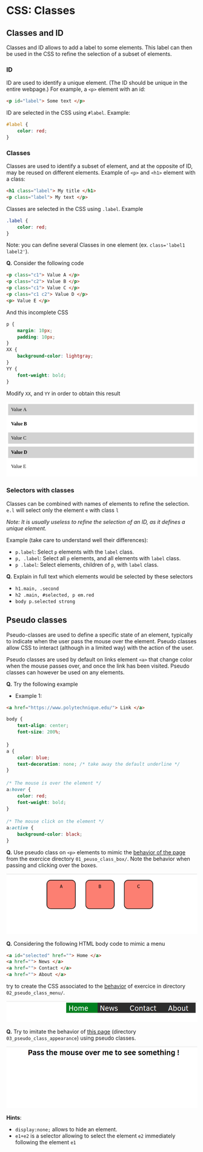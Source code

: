 # CSS: Classes

## Classes and ID

Classes and ID allows to add a label to some elements. This label can then be used in the CSS to refine the selection of a subset of elements.

### ID

ID are used to identify a unique element.
(The ID should be unique in the entire webpage.)
For example, a `<p>` element with an id:

```html
<p id="label"> Some text </p>
```

ID are selected in the CSS using `#label`. Example:

```css
#label {
	color: red;
}
```

### Classes

Classes are used to identify a subset of element, and at the opposite of ID, may be reused on different elements.
Example of `<p>` and `<h1>` element with a class:

```html
<h1 class="label"> My title </h1>
<p class="label"> My text </p>
```

Classes are selected in the CSS using `.label`. Example

```css
.label {
	color: red;
}
```

Note: you can define several Classes in one element (ex. `class='label1 label2'`).

__Q.__ Consider the following code

```html
<p class="c1"> Value A </p>
<p class="c2"> Value B </p>
<p class="c1"> Value C </p>
<p class="c1 c2"> Value D </p>
<p> Value E </p>
```

And this incomplete CSS

```css
p {
	margin: 10px;
	padding: 10px;
}
XX {
	background-color: lightgray;
}
YY {
	font-weight: bold;
}
```

Modify `XX`, and `YY` in order to obtain this result

![](pictures/classes_exercice.png)

### Selectors with classes

Classes can be combined with names of elements to refine the selection.
`e.l` will select only the element `e` with class `l`

_Note: It is usually useless to refine the selection of an ID, as it defines a unique element._

Example (take care to understand well their differences):
* `p.label`: Select `p` elements with the `label` class.
* `p, .label`: Select all `p` elements, and all elements with `label` class.
* `p .label`: Select elements, children of `p`, with `label` class.

__Q.__ Explain in full text which elements would be selected by these selectors

* `h1.main, .second`
* `h2 .main, #selected, p em.red`
* `body p.selected strong`


## Pseudo classes

Pseudo-classes are used to define a specific state of an element, typically to indicate when the user pass the mouse over the element. Pseudo classes allow CSS to interact (although in a limited way) with the action of the user.

Pseudo classes are used by default on links element `<a>` that change color when the mouse passes over, and once the link has been visited.
Pseudo classes can however be used on any elements.

__Q.__ Try the following example

* Example 1:

```html
<a href="https://www.polytechnique.edu/"> Link </a>
```

```css
body {
	text-align: center;
	font-size: 200%;

}
a {
	color: blue;
	text-decoration: none; /* take away the default underline */
}

/* The mouse is over the element */
a:hover {
	color: red;
	font-weight: bold;
}

/* The mouse click on the element */
a:active {
	background-color: black;
}
```

__Q.__ Use pseudo class on `<p>` elements to mimic the <a href="https://imagecomputing.net/damien.rohmer/teaching/2017_2018/semester_2/CSE_104/online_exercices/A_html_css/04_classes/exercice/01_pseudo_class_box/">behavior of the page</a> from the exercice directory `01_peuso_class_box/`. Note the behavior when passing and clicking over the boxes.

![](pictures/exercice_01.gif)

__Q.__ Considering the following HTML body code to mimic a menu

```html
<a id="selected" href=""> Home </a>
<a href=""> News </a>
<a href=""> Contact </a>
<a href=""> About </a>
```

try to create the CSS associated to the <a href="https://imagecomputing.net/damien.rohmer/teaching/2017_2018/semester_2/CSE_104/online_exercices/A_html_css/04_classes/exercice/02_pseudo_class_menu/">behavior</a> of exercice in directory `02_pseudo_class_menu/`.


![](pictures/exercice_02.gif)

__Q.__ Try to imitate the behavior of <a href="https://imagecomputing.net/damien.rohmer/teaching/2017_2018/semester_2/CSE_104/online_exercices/A_html_css/04_classes/exercice/03_pseudo_class_appearance/">this page</a> (directory `03_pseudo_class_appearance`) using pseudo classes.

![](pictures/exercice_03.gif)

__Hints__:
* `display:none;` allows to hide an element.
* `e1+e2` is a selector allowing to select the element `e2` immediately following the element `e1`

